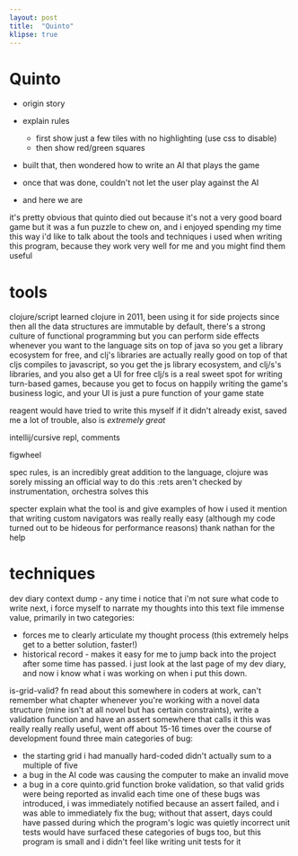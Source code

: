 ```yaml
---
layout: post
title:  "Quinto"
klipse: true
---
```


Quinto
======

* origin story
* explain rules
  * first show just a few tiles with no highlighting (use css to disable)
  * then show red/green squares

* built that, then wondered how to write an AI that plays the game
* once that was done, couldn't not let the user play against the AI
* and here we are

it's pretty obvious that quinto died out because it's not a very good board game
but it was a fun puzzle to chew on, and i enjoyed spending my time this way
i'd like to talk about the tools and techniques i used when writing this program, because they work very well for me and you might find them useful

tools
=====

clojure/script
learned clojure in 2011, been using it for side projects since then
all the data structures are immutable by default, there's a strong culture of functional programming but you can perform side effects whenever you want to
the language sits on top of java so you get a library ecosystem for free, and clj's libraries are actually really good on top of that
cljs compiles to javascript, so you get the js library ecosystem, and clj/s's libraries, and you also get a UI for free
clj/s is a real sweet spot for writing turn-based games, because you get to focus on happily writing the game's business logic, and your UI is just a pure function of your game state

reagent
would have tried to write this myself if it didn't already exist, saved me a lot of trouble, also is _extremely great_

intellij/cursive
repl, comments

figwheel

spec
rules, is an incredibly great addition to the language, clojure was sorely missing an official way to do this
:rets aren't checked by instrumentation, orchestra solves this

specter
explain what the tool is and give examples of how i used it
mention that writing custom navigators was really really easy (although my code turned out to be hideous for performance reasons)
thank nathan for the help

techniques
==========

dev diary
context dump - any time i notice that i'm not sure what code to write next, i force myself to narrate my thoughts into this text file
immense value, primarily in two categories:
* forces me to clearly articulate my thought process (this extremely helps get to a better solution, faster!)
* historical record - makes it easy for me to jump back into the project after some time has passed. i just look at the last page of my dev diary, and now i know what i was working on when i put this down.

is-grid-valid? fn
read about this somewhere in coders at work, can't remember what chapter
whenever you're working with a novel data structure (mine isn't at all novel but has certain constraints), write a validation function and have an assert somewhere that calls it
this was really really really useful, went off about 15-16 times over the course of development
found three main categories of bug:
* the starting grid i had manually hard-coded didn't actually sum to a multiple of five
* a bug in the AI code was causing the computer to make an invalid move
* a bug in a core quinto.grid function broke validation, so that valid grids were being reported as invalid
each time one of these bugs was introduced, i was immediately notified because an assert failed, and i was able to immediately fix the bug; without that assert, days could have passed during which the program's logic was quietly incorrect
unit tests would have surfaced these categories of bugs too, but this program is small and i didn't feel like writing unit tests for it

